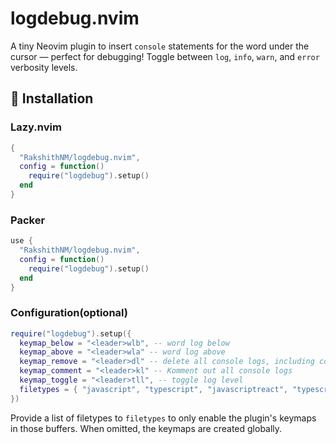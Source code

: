 # logdebug.nvim
A tiny Neovim plugin to insert `console` statements for the word under the cursor — perfect for debugging!
Toggle between `log`, `info`, `warn`, and `error` verbosity levels.

## 🔧 Installation

### Lazy.nvim

```lua
{
  "RakshithNM/logdebug.nvim",
  config = function()
    require("logdebug").setup()
  end
}
```

### Packer

```lua
use {
  "RakshithNM/logdebug.nvim",
  config = function()
    require("logdebug").setup()
  end
}
```

### Configuration(optional)

```lua
require("logdebug").setup({
  keymap_below = "<leader>wlb", -- word log below
  keymap_above = "<leader>wla" -- word log above
  keymap_remove = "<leader>dl" -- delete all console logs, including commented ones
  keymap_comment = "<leader>kl" -- Komment out all console logs
  keymap_toggle = "<leader>tll", -- toggle log level
  filetypes = { "javascript", "typescript", "javascriptreact", "typescriptreact", "vue" } -- optional filetype filter
})
```

Provide a list of filetypes to `filetypes` to only enable the plugin's keymaps in those buffers. When omitted, the keymaps are created globally.
